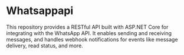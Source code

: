 # Whatsappapi
This repository provides a RESTful API built with ASP.NET Core for integrating with the WhatsApp API. It enables sending and receiving messages, and handles webhook notifications for events like message delivery, read status, and more.
